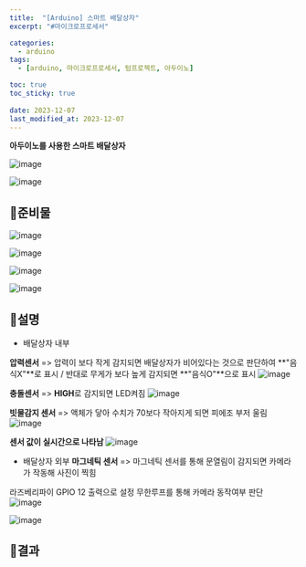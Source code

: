 ```yaml
---
title:  "[Arduino] 스마트 배달상자"
excerpt: "#마이크로프로세서"

categories:
  - arduino
tags:
  - [arduino, 마이크로프로세서, 텀프로젝트, 아두이노]

toc: true
toc_sticky: true
 
date: 2023-12-07
last_modified_at: 2023-12-07
---
```


**아두이노를 사용한 스마트 배달상자**

![image](https://github.com/rin1004/rin1004.github.io/assets/59803206/764e08bd-72e0-49de-b369-d933d64aafff)

![image](https://github.com/rin1004/rin1004.github.io/assets/59803206/5feddeed-4023-4104-bf19-de16db3d4d8f)

## 📜준비물

![image](https://github.com/rin1004/rin1004.github.io/assets/59803206/73ce408f-7fcf-41e3-84d2-791e4b270774)

![image](https://github.com/rin1004/rin1004.github.io/assets/59803206/e8551c19-caf3-4ebe-98ef-abfb3ed778bc)

![image](https://github.com/rin1004/rin1004.github.io/assets/59803206/048ade69-2024-43b6-a99d-a048604155c1)

![image](https://github.com/rin1004/rin1004.github.io/assets/59803206/07d028d2-41ed-46b3-a24c-c8ef852b0488)

## 📜설명

* 배달상자 내부

**압력센서** => 압력이 보다 작게 감지되면 배달상자가 비어있다는 것으로 판단하여 **"음식X"**로 표시 / 반대로 무게가 보다 높게 감지되면 **"음식O"**으로 표시
![image](https://github.com/rin1004/rin1004.github.io/assets/59803206/af25a594-02f8-4486-8fa7-4d76f20ea44b)

**충돌센서** => **HIGH**로 감지되면 LED켜짐
![image](https://github.com/rin1004/rin1004.github.io/assets/59803206/3d9268a0-929e-428c-a2ee-8e18fbefc240)

**빗물감지 센서** => 액체가 닿아 수치가 70보다 작아지게 되면 피에조 부저 울림
![image](https://github.com/rin1004/rin1004.github.io/assets/59803206/19833c8e-616c-4d97-a38b-3ab12a271db2)

**센서 값이 실시간으로 나타남**
![image](https://github.com/rin1004/rin1004.github.io/assets/59803206/2b7f581f-aed0-4cf5-b099-464def8616fe)


* 배달상자 외부
**마그네틱 센서** => 마그네틱 센서를 통해 문열림이 감지되면 카메라가 작동해 사진이 찍힘

라즈베리파이 GPIO 12 출력으로 설정
무한루프를 통해 카메라 동작여부 판단
![image](https://github.com/rin1004/rin1004.github.io/assets/59803206/beb338e6-fb95-4d9d-9627-43377994c631)

![image](https://github.com/rin1004/rin1004.github.io/assets/59803206/00f65cca-6fad-4dbe-b150-14dbccf1d1b9)


## 📜결과
